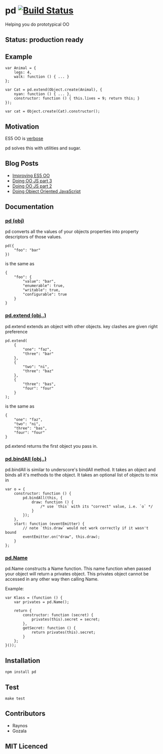 # pd [![Build Status][1]][2]

Helping you do prototypical OO

## Status: production ready

## Example 

    var Animal = {
        legs: 4,
        walk: function () { ... }
    };

    var Cat = pd.extend(Object.create(Animal), {
        nyan: function () { ... },
        constructor: function () { this.lives = 9; return this; }
    });

    var cat = Object.create(Cat).constructor();

## Motivation

ES5 OO is [verbose][8]

pd solves this with utilities and sugar.

## Blog Posts

 - [Improving ES5 OO][9]
 - [Doing OO JS part 3][6]
 - [Doing OO JS part 2][5]
 - [Doing Object Oriented JavaScript][3]

## Documentation

### <a name="pd" href="#pd">pd (obj)</a>

pd converts all the values of your objects properties into property descriptors of those values.

    pd({
        "foo": "bar"
    })

is the same as

    {
        "foo": {
            "value": "bar",
            "enumerable": true,
            "writable": true,
            "configurable": true
        }
    }

### <a name="pd.extend" href="#pd.extend">pd.extend (obj..)</a>

pd.extend extends an object with other objects. key clashes are given right preference

    pd.extend(
        {
            "one": "faz",
            "three": "bar"
        },
        {
            "two": "ni",
            "three": "baz"
        },
        {
            "three": "bas",
            "four": "four"
        }
    );

is the same as

    {
        "one": "faz",
        "two": "ni",
        "three": "bas",
        "four": "four"
    }
    
pd.extend returns the first object you pass in.

### <a name="pd.bindAll" href="#pd.bindAll">pd.bindAll (obj..)</a>

pd.bindAll is similar to underscore's bindAll method. It takes an object and binds all it's methods to the object. It takes an optional list of objects to mix in

    var o = {
        constructor: function () { 
            pd.bindAll(this, {
                draw: function () { 
                    /* use `this` with its "correct" value, i.e. `o` */
                }
            });
        },
        start: function (eventEmitter) {
            // note `this.draw` would not work correctly if it wasn't bound
            eventEmitter.on("draw", this.draw);
        }
    };

### <a name="pd.Name" href="#pdName">pd.Name</a>

pd.Name constructs a Name function. This name function when passed your object will
return a privates object. This privates object cannot be accessed in any other 
way then calling Name.

Example:

    var Klass = (function () {
        var privates = pd.Name();

        return {
            constructor: function (secret) {
                privates(this).secret = secret;
            },
            getSecret: function () {
                return privates(this).secret;
            }
        };
    }());

## Installation

`npm install pd`

## Test

`make test`

## Contributors

 - Raynos
 - Gozala

## MIT Licenced

  [1]: https://secure.travis-ci.org/Raynos/pd.png
  [2]: http://travis-ci.org/Raynos/pd
  [3]: http://raynos.org/blog/4/Doing-Object-Oriented-JavaScript
  [4]: http://www.2ality.com/2011/06/prototypes-as-classes.html
  [5]: http://raynos.org/blog/5/Doing-Object-Oriented-Javascript---part-2
  [6]: http://raynos.org/blog/7/Doing-Object-Oriented-Javascript---part-3
  [8]: https://gist.github.com/1384024
  [9]: http://raynos.org/blog/17/Improving-ES5-OO-with-pd